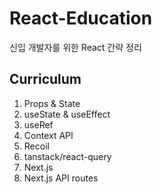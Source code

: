 # React-Education

신입 개발자를 위한 React 간략 정리

## Curriculum

1. Props & State
2. useState & useEffect
3. useRef
4. Context API
5. Recoil
6. tanstack/react-query
7. Next.js
8. Next.js API routes
